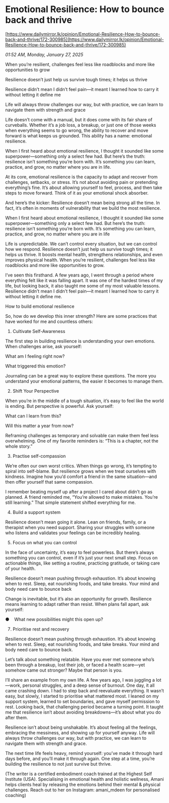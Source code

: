 # Emotional Resilience: How to bounce back and thrive

[https://www.dailymirror.lk/opinion/Emotional-Resilience-How-to-bounce-back-and-thrive/172-300985](https://www.dailymirror.lk/opinion/Emotional-Resilience-How-to-bounce-back-and-thrive/172-300985)

*01:52 AM, Monday, January 27, 2025*

When you’re resilient, challenges feel less like roadblocks and more like opportunities to grow

Resilience doesn’t just help us survive tough times; it helps us thrive

Resilience didn’t mean I didn’t feel pain—it meant I learned how to carry it without letting it define me

Life will always throw challenges our way, but with practice, we can learn to navigate them with strength and grace

Life doesn’t come with a manual, but it does come with its fair share of curveballs. Whether it’s a job loss, a breakup, or just one of those weeks when everything seems to go wrong, the ability to recover and move forward is what keeps us grounded. This ability has a name: emotional resilience.

When I first heard about emotional resilience, I thought it sounded like some superpower—something only a select few had. But here’s the truth: resilience isn’t something you’re born with. It’s something you can learn, practice, and grow, no matter where you are in life.

At its core, emotional resilience is the capacity to adapt and recover from challenges, setbacks, or stress. It’s not about avoiding pain or pretending everything’s fine. It’s about allowing yourself to feel, process, and then take steps to move forward. Think of it as your emotional shock absorber.

And here’s the kicker: Resilience doesn’t mean being strong all the time. In fact, it’s often in moments of vulnerability that we build the most resilience.

When I first heard about emotional resilience, I thought it sounded like some superpower—something only a select few had. But here’s the truth: resilience isn’t something you’re born with. It’s something you can learn, practice, and grow, no matter where you are in life

Life is unpredictable. We can’t control every situation, but we can control how we respond. Resilience doesn’t just help us survive tough times; it helps us thrive. It boosts mental health, strengthens relationships, and even improves physical health. When you’re resilient, challenges feel less like roadblocks and more like opportunities to grow.

I’ve seen this firsthand. A few years ago, I went through a period where everything felt like it was falling apart. It was one of the hardest times of my life, but looking back, it also taught me some of my most valuable lessons. Resilience didn’t mean I didn’t feel pain—it meant I learned how to carry it without letting it define me.

How to build emotional resilience

So, how do we develop this inner strength? Here are some practices that have worked for me and countless others:

1. Cultivate Self-Awareness

The first step in building resilience is understanding your own emotions. When challenges arise, ask yourself:

What am I feeling right now?

What triggered this emotion?

Journaling can be a great way to explore these questions. The more you understand your emotional patterns, the easier it becomes to manage them.

2. Shift Your Perspective

When you’re in the middle of a tough situation, it’s easy to feel like the world is ending. But perspective is powerful. Ask yourself:

What can I learn from this?

Will this matter a year from now?

Reframing challenges as temporary and solvable can make them feel less overwhelming. One of my favorite reminders is: “This is a chapter, not the whole story.”

3. Practise self-compassion

We’re often our own worst critics. When things go wrong, it’s tempting to spiral into self-blame. But resilience grows when we treat ourselves with kindness. Imagine how you’d comfort a friend in the same situation—and then offer yourself that same compassion.

I remember beating myself up after a project I cared about didn’t go as planned. A friend reminded me, “You’re allowed to make mistakes. You’re still learning.” That simple statement shifted everything for me.

4. Build a support system

Resilience doesn’t mean going it alone. Lean on friends, family, or a therapist when you need support. Sharing your struggles with someone who listens and validates your feelings can be incredibly healing.

5. Focus on what you can control

In the face of uncertainty, it’s easy to feel powerless. But there’s always something you can control, even if it’s just your next small step. Focus on actionable things, like setting a routine, practicing gratitude, or taking care of your health.

Resilience doesn’t mean pushing through exhaustion. It’s about knowing when to rest. Sleep, eat nourishing foods, and take breaks. Your mind and body need care to bounce back

Change is inevitable, but it’s also an opportunity for growth. Resilience means learning to adapt rather than resist. When plans fall apart, ask yourself:

●    What new possibilities might this open up?

7. Prioritise rest and recovery

Resilience doesn’t mean pushing through exhaustion. It’s about knowing when to rest. Sleep, eat nourishing foods, and take breaks. Your mind and body need care to bounce back.

Let’s talk about something relatable. Have you ever met someone who’s been through a breakup, lost their job, or faced a health scare—yet somehow came out stronger? Maybe that person is you.

I’ll share an example from my own life. A few years ago, I was juggling a lot—work, personal struggles, and a deep sense of burnout. One day, it all came crashing down. I had to step back and reevaluate everything. It wasn’t easy, but slowly, I started to prioritise what mattered most. I leaned on my support system, learned to set boundaries, and gave myself permission to rest. Looking back, that challenging period became a turning point. It taught me that resilience isn’t about avoiding breakdowns—it’s about what you do after them.

Resilience isn’t about being unshakable. It’s about feeling all the feelings, embracing the messiness, and showing up for yourself anyway. Life will always throw challenges our way, but with practice, we can learn to navigate them with strength and grace.

The next time life feels heavy, remind yourself: you’ve made it through hard days before, and you’ll make it through again. One step at a time, you’re building the resilience to not just survive but thrive.

(The writer is a certified embodiment coach trained at the Highest Self Institute (USA). Specialising in emotional health and holistic wellness, Amani helps clients heal by releasing the emotions behind their mental & physical challenges. Reach out to her on Instagram: amani_mdeen for personalised coaching)

